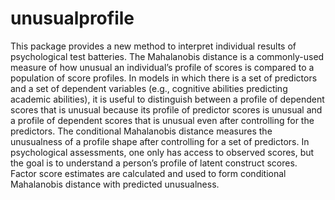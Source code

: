 # unusualprofile

This package provides a new method to interpret individual results of psychological test batteries. The Mahalanobis distance is a commonly-used measure of how unusual an individual’s profile of scores is compared to a population of score profiles. In models in which there is a set of predictors and a set of dependent variables (e.g., cognitive abilities predicting academic abilities), it is useful to distinguish between a profile of dependent scores that is unusual because its profile of predictor scores is unusual and a profile of dependent scores that is unusual even after controlling for the predictors. The conditional Mahalanobis distance measures the unusualness of a profile shape after controlling for a set of predictors. In psychological assessments, one only has access to observed scores, but the goal is to understand a person’s profile of latent construct scores. Factor score estimates are calculated and used to form conditional Mahalanobis distance with predicted unusualness.
